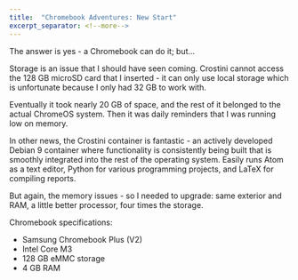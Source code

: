 ```yaml
---
title:  "Chromebook Adventures: New Start"
excerpt_separator: <!--more-->
---
```


The answer is yes - a Chromebook can do it; but...

Storage is an issue that I should have seen coming. Crostini cannot access the 128 GB microSD card that I inserted - it can only use local storage which is unfortunate because I only had 32 GB to work with.
<!--more-->
Eventually it took nearly 20 GB of space, and the rest of it belonged to the actual ChromeOS system. Then it was daily reminders that I was running low on memory.

In other news, the Crostini container is fantastic - an actively developed Debian 9 container where functionality is consistently being built that is smoothly integrated into the rest of the operating system. Easily runs Atom as a text editor, Python for various programming projects, and LaTeX for compiling reports.

But again, the memory issues - so I needed to upgrade: same exterior and RAM, a little better processor, four times the storage.

Chromebook specifications:
- Samsung Chromebook Plus (V2)
- Intel Core M3
- 128 GB eMMC storage
- 4 GB RAM
